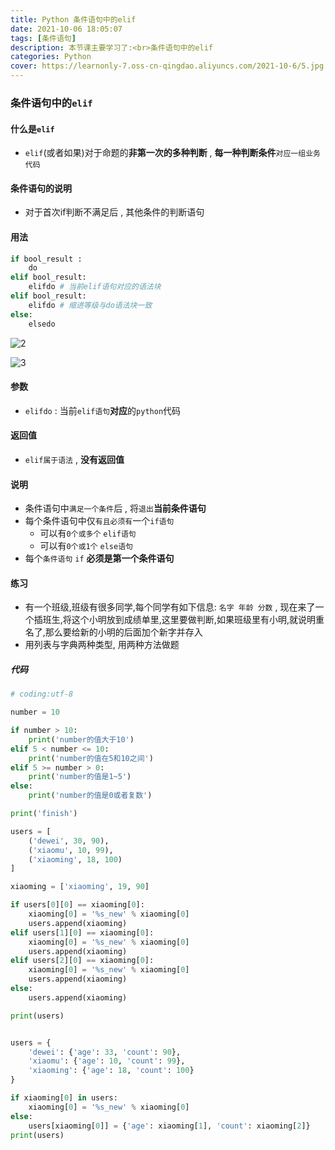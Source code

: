 ```yaml
---
title: Python 条件语句中的elif
date: 2021-10-06 18:05:07
tags: [条件语句]
description: 本节课主要学习了:<br>条件语句中的elif
categories: Python
cover: https://learnonly-7.oss-cn-qingdao.aliyuncs.com/2021-10-6/5.jpg
---
```


### 条件语句中的`elif`

#### 什么是`elif`

- `elif`(或者如果)对于命题的**非第一次的多种判断** , **每一种判断条件**`对应一组业务代码`

#### 条件语句的说明

- 对于首次if判断不满足后 , 其他条件的判断语句

#### 用法

```python
if bool_result :
	do
elif bool_result:
	elifdo # 当前elif语句对应的语法块
elif bool_result:
	elifdo # 缩进等级与do语法块一致
else:
	elsedo
```

![2](https://learnonly-7.oss-cn-qingdao.aliyuncs.com/2021-10-6/2.jpg)

![3](https://learnonly-7.oss-cn-qingdao.aliyuncs.com/2021-10-6/3.png)

#### 参数

- `elifdo` : 当前`elif语句`**对应**的`python`代码

#### 返回值

-  `elif属于语法` , **没有返回值**

#### 说明

- 条件语句中`满足一个条件`后 , 将`退出`**当前条件语句**
- 每个条件语句中仅`有且必须有`一个`if语句` 
  - 可以有`0个或多个`  `elif语句`
  - 可以有`0个或1个` `else语句`
- 每个`条件语句`      `if`  **必须是第一个条件语句**

#### 练习

- 有一个班级,班级有很多同学,每个同学有如下信息: `名字 年龄 分数` , 现在来了一个插班生,将这个小明放到成绩单里,这里要做判断,如果班级里有小明,就说明重名了,那么要给新的小明的后面加个新字并存入
- 用列表与字典两种类型, 用两种方法做题

##### 代码

```python
# coding:utf-8

number = 10

if number > 10:
    print('number的值大于10')
elif 5 < number <= 10:
    print('number的值在5和10之间')
elif 5 >= number > 0:
    print('number的值是1~5')
else:
    print('number的值是0或者复数')

print('finish')

users = [
    ('dewei', 30, 90),
    ('xiaomu', 10, 99),
    ('xiaoming', 18, 100)
]

xiaoming = ['xiaoming', 19, 90]

if users[0][0] == xiaoming[0]:
    xiaoming[0] = '%s_new' % xiaoming[0]
    users.append(xiaoming)
elif users[1][0] == xiaoming[0]:
    xiaoming[0] = '%s_new' % xiaoming[0]
    users.append(xiaoming)
elif users[2][0] == xiaoming[0]:
    xiaoming[0] = '%s_new' % xiaoming[0]
    users.append(xiaoming)
else:
    users.append(xiaoming)

print(users)


users = {
    'dewei': {'age': 33, 'count': 90},
    'xiaomu': {'age': 10, 'count': 99},
    'xiaoming': {'age': 18, 'count': 100}
}

if xiaoming[0] in users:
    xiaoming[0] = '%s_new' % xiaoming[0]
else:
    users[xiaoming[0]] = {'age': xiaoming[1], 'count': xiaoming[2]}
print(users)

```
